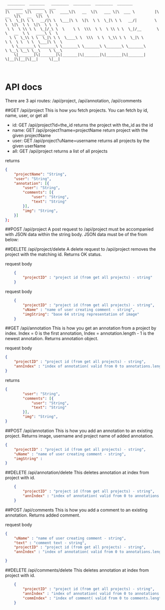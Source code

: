 ```
 ________  _______   ________  ________  ________  _______           ________  ________  ___     
|\   ___ \|\  ___ \ |\   ____\|\   __  \|\   ___ \|\  ___ \         |\   __  \|\   __  \|\  \    
\ \  \_|\ \ \   __/|\ \  \___|\ \  \|\  \ \  \_|\ \ \   __/|        \ \  \|\  \ \  \|\  \ \  \   
 \ \  \ \\ \ \  \_|/_\ \  \    \ \  \\\  \ \  \ \\ \ \  \_|/__       \ \   __  \ \   ____\ \  \  
  \ \  \_\\ \ \  \_|\ \ \  \____\ \  \\\  \ \  \_\\ \ \  \_|\ \       \ \  \ \  \ \  \___|\ \  \ 
   \ \_______\ \_______\ \_______\ \_______\ \_______\ \_______\       \ \__\ \__\ \__\    \ \__\
    \|_______|\|_______|\|_______|\|_______|\|_______|\|_______|        \|__|\|__|\|__|     \|__|
                                                                                                 
                                                                                                                                                 
```
# API docs

There are 3 api routes: /api/project, /api/annotation, /api/comments

##GET /api/project
This is how you fetch projects. You can fetch by id, name, user, or get all

- id: GET /api/project?id=the_id
    returns the project with the_id as the id
- name: GET /api/project?name=projectName
    return project with the given projectName
- user: GET /api/project?uName=username
    returns all projects by the given userName
- all: GET /api/project
    returns a list of all projects

returns 

```json
{
    "projectName": "String",
    "user": "String",
    "annotation": [{
        "user": "String",
        "comments": [{
            "user": "String",
            "text": "String"
        }],
        "img": "String",
	}]
};
```



##POST /api/project
A post request to /api/project must be accompanied with JSON data within the string body. JSON data must be of the from below:

##DELETE /api/project/delete
A delete request to /api/project removes the project with the matching id. Returns OK status.

request body

```json
    {
        "projectID" : "project id (from get all projects) - string"
    }
```

request body
```json
    {
        "projectID" : "project id (from get all projects) - string",
        "uName" : "name of user creating comment - string",
        "imgString": "base 64 string representation of image"
    }
```
##GET /api/annotation
This is how you get an annotation from a project by index. Index = 0 is the first annotation, Index = annotation.length - 1 is the newest annotation. Returns annotation object.

request body

```json
{
	"projectID" : "project id (from get all projects) - string",
	"annIndex" : "index of annotation( valid from 0 to annotations.length - 1) - number"
}
```
returns
```json
{
        "user": "String",
        "comments": [{
            "user": "String",
            "text": "String"
        }],
        "img": "String",
}
```
##POST /api/annotation
This is how you add an annotation to an existing project. Returns image, username and project name of added annotation.
```json
{
	"projectID" : "project id (from get all projects) - string",
	"uName" : "name of user creating comment - string",
	"imgString" :
}
```

##DELETE /api/annotation/delete
This deletes annotation at index from project with id.

```json
    {
        "projectID" : "project id (from get all projects) - string",
        "annIndex" : "index of annotation( valid from 0 to annotations.length - 1) - number"
    }
```

##POST /api/comments
This is how you add a comment to an existing annotation. Returns added comment.

request body
```json
{
	"uName" : "name of user creating comment - string",
    "text" : "comment text - string",
    "projectID" : "project id (from get all projects) - string",
    "annIndex" : "index of annotation( valid from 0 to annotations.length - 1) - number"

}
```

##DELETE /api/comments/delete
This deletes annotation at index from project with id.

```json
    {
        "projectID" : "project id (from get all projects) - string",
        "annIndex" : "index of annotation( valid from 0 to annotations.length - 1) - number",
        "commIndex" : "index of comment( valid from 0 to comments.length - 1) - number"
    }
```